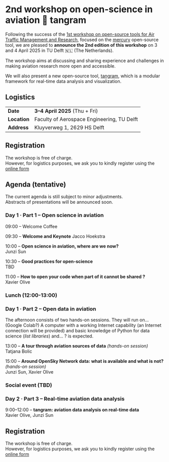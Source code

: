 # 2nd workshop on open-science in aviation 🌷 tangram

Following the success of the [1st workshop on open-source tools for Air Traffic
Management and Research](https://blog.westminster.ac.uk/atm-team/open-source-tools-activities/), focused on the [mercury](https://blog.westminster.ac.uk/atm-team/wp-content/uploads/sites/114/2025/01/2024-11-Mercury_tutorial_workshop.pdf) open-source tool, we are pleased to **announce the 2nd edition of this workshop** on 3 and 4 April 2025 in TU Delft 🇳🇱 (The Netherlands). 

The workshop aims at discussing and sharing experience and challenges in making aviation research more open and accessible.

We will also present a new open-source tool, [tangram](https://github.com/open-aviation/tangram), which is a modular framework for real-time data analysis and visualization.

## Logistics

|              |                                            |
| ------------ | ------------------------------------------ |
| **Date**     | **3–4 April 2025** (Thu + Fri)             |
| **Location** | Faculty of Aerospace Engineering, TU Delft |
| **Address**  | Kluyverweg 1, 2629 HS Delft                |

## Registration

The workshop is free of charge.  
However, for logistics purposes, we ask you to kindly register using the 
[online form](https://forms.gle/4FNvuQbTYm55Wrv99)



## Agenda (tentative)

The current agenda is still subject to minor adjustments.  
Abstracts of presentations will be announced soon.

### Day 1 · Part 1 – Open science in aviation

09:00 – Welcome Coffee

09:30 – **Welcome and Keynote**
Jacco Hoekstra

10:00 – **Open science in aviation, where are we now?**  
Junzi Sun

10:30 – **Good practices for open-science**  
TBD

11:00 – **How to open your code when part of it cannot be shared ?**  
Xavier Olive

### Lunch (12:00-13:00)

### Day 1 · Part 2 – Open data in aviation

The afternoon consists of two hands-on sessions. They will run on... (Google
Colab?) A computer with a working Internet capability (an Internet connection will be provided) and basic knowledge of Python for data science (_list libraries_) and... ? is expected.

13:00 – **A tour through aviation sources of data** _(hands-on session)_  
Tatjana Bolic

15:00 – **Around OpenSky Network data: what is available and what is not?**
_(hands-on session)_  
Junzi Sun, Xavier Olive

### Social event (TBD)

### Day 2 · Part 3 – Real-time aviation data analysis

9:00–12:00 – **tangram: aviation data analysis on real-time data**  
Xavier Olive, Junzi Sun

## Registration

The workshop is free of charge.  
However, for logistics purposes, we ask you to kindly register using the 
[online form](https://forms.gle/4FNvuQbTYm55Wrv99)
